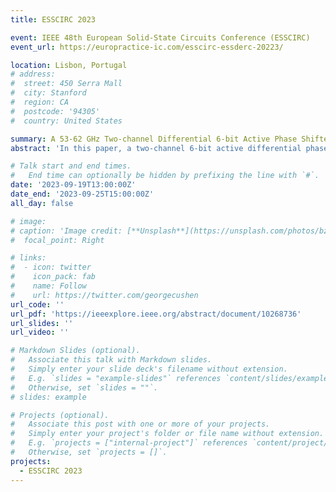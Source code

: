 ```yaml
---
title: ESSCIRC 2023

event: IEEE 48th European Solid-State Circuits Conference (ESSCIRC)
event_url: https://europractice-ic.com/esscirc-essderc-20223/

location: Lisbon, Portugal
# address:
#  street: 450 Serra Mall
#  city: Stanford
#  region: CA
#  postcode: '94305'
#  country: United States

summary: A 53-62 GHz Two-channel Differential 6-bit Active Phase Shifter in 55-nm SiGe Technology.
abstract: 'In this paper, a two-channel 6-bit active differential phase shifter is presented. A novel optimization technique is proposed to achieve accurate I/Q signals from the poly-phase filter, ultimately resulting in low gain and phase errors for the phase shifter. Unlike conventional matching methods between poly-phase filter and vector modulator, a capacitive loading is proved to reduce the sensitivity of phase error to impedance variation of the vector modulator. With the appropriate selection of circuit parameters for the poly-phase filter, reasonable phase and gain errors can be achieved without making any unnecessary modifications to the vector modulator. Using this technique, a two-channel phase shifter is fabricated in a 55-nm SiGe process. The peak differential gain of the phase shifter is around 2.6 dB. Moreover, in the frequency range of 53-62GHz, both channels exhibit maximum gain and phase errors of 1.6 dB and 3.3°, respectively.'

# Talk start and end times.
#   End time can optionally be hidden by prefixing the line with `#`.
date: '2023-09-19T13:00:00Z'
date_end: '2023-09-25T15:00:00Z'
all_day: false

# image:
# caption: 'Image credit: [**Unsplash**](https://unsplash.com/photos/bzdhc5b3Bxs)'
#  focal_point: Right

# links:
#  - icon: twitter
#    icon_pack: fab
#    name: Follow
#    url: https://twitter.com/georgecushen
url_code: ''
url_pdf: 'https://ieeexplore.ieee.org/abstract/document/10268736'
url_slides: ''
url_video: ''

# Markdown Slides (optional).
#   Associate this talk with Markdown slides.
#   Simply enter your slide deck's filename without extension.
#   E.g. `slides = "example-slides"` references `content/slides/example-slides.md`.
#   Otherwise, set `slides = ""`.
# slides: example

# Projects (optional).
#   Associate this post with one or more of your projects.
#   Simply enter your project's folder or file name without extension.
#   E.g. `projects = ["internal-project"]` references `content/project/deep-learning/index.md`.
#   Otherwise, set `projects = []`.
projects:
  - ESSCIRC 2023
---
```

